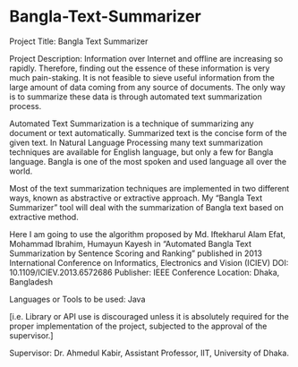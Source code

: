 # Bangla-Text-Summarizer

Project Title: Bangla Text Summarizer

Project Description: Information over Internet and offline are increasing so rapidly. Therefore, finding out the essence of these information is very much pain-staking.
It is not feasible to sieve useful information from the large amount of data coming from any source of documents. The only way is to summarize these data is through automated
text summarization process.

Automated Text Summarization is a technique of summarizing any document or text automatically. Summarized text is the concise form of the given text. In Natural Language 
Processing many text summarization techniques are available for English language, but only a few for Bangla language. Bangla is one of the most spoken and used language all 
over the world.

Most of the text summarization techniques are implemented in two different ways, known as abstractive or extractive approach. My “Bangla Text Summarizer” tool will deal with the summarization of Bangla text based on extractive method.

Here I am going to use the algorithm proposed by Md. Iftekharul Alam Efat, Mohammad Ibrahim, Humayun Kayesh in “Automated Bangla Text Summarization by Sentence Scoring and Ranking” published in 2013 International Conference on Informatics, Electronics and Vision (ICIEV)
DOI: 10.1109/ICIEV.2013.6572686
Publisher: IEEE
Conference Location: Dhaka, Bangladesh

Languages or Tools to be used: Java

[i.e. Library or API use is discouraged unless it is absolutely required for the proper implementation of the project, subjected to the approval of the supervisor.]

Supervisor:
Dr. Ahmedul Kabir,
Assistant Professor,
IIT, University of Dhaka.
